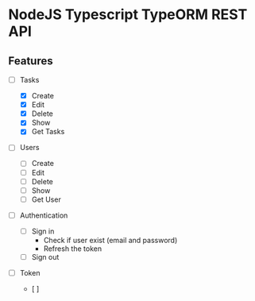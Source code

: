 # NodeJS Typescript TypeORM REST API

## Features

- [ ] Tasks

  - [x] Create
  - [x] Edit
  - [x] Delete
  - [x] Show
  - [x] Get Tasks

- [ ] Users

  - [ ] Create
  - [ ] Edit
  - [ ] Delete
  - [ ] Show
  - [ ] Get User

- [ ] Authentication

  - [ ] Sign in
    - Check if user exist (email and password)
    - Refresh the token
  - [ ] Sign out

- [ ] Token
  - [ ]
